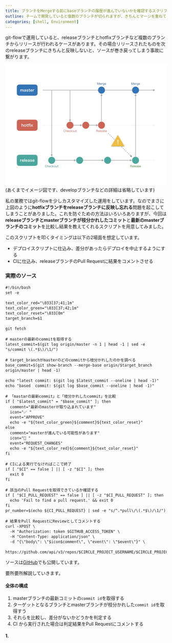 ```yaml
---
title: ブランチをMergeする前にbaseブランチの履歴が進んでいないかを確認するスクリプトを書いた
outline: チームで開発していると復数のブランチが切られますが、きちんとマージを重ねていかないとリリース事故などのトラブルに繋がり兼ねません。それを少しでも防ぐためのスクリプトを書いて運用している話を書きました。
categories: [shell, Environment]
---
```


git-flowで運用していると、releaseブランチとhotfixブランチなど複数のブランチからリリースが行われるケースがあります。その場合リリースされたものを次のreleaseブランチにきちんと反映しないと、ソースが巻き戻ってしまう事故に繋がります。

![flow図](/assets/2018-06-15-1-main.jpg)
(あくまでイメージ図です、developブランチなどの詳細は省略しています)

私の業務ではgit-flowを少しカスタマイズした運用をしています。なのでまさに上図のように**hotfixブランチをreleaseブランチに反映し忘れる**問題を起こしてしまうことがありました。これを防ぐための方法はいろいろありますが、今回は**releaseブランチとmasterブランチが枝分かれしたコミット**と**最新のmasterブランチのコミット**を比較し結果を教えてくれるスクリプトを用意してみました。

このスクリプトを叩くタイミングは以下の2場面を想定しています。

- デプロイスクリプトに仕込み、差分があったらデプロイを中止するようにする
- CIに仕込み、releaseブランチのPull Requestに結果をコメントさせる

### 実際のソース

```shell
#!/bin/bash
set -e

text_color_red="\033[37;41;1m"
text_color_green="\033[37;42;1m"
text_color_reset="\033[0m"
target_branch=$1

git fetch

# masterの最新のcommitを取得する
latest_commit=$(git log origin/master -n 1 | head -1 | sed -e "s/commit \(.*$\)/\1/")

# target_branchがmasterのどのcommitから枝分かれしたのかを調べる
base_commit=$(git show-branch --merge-base origin/$target_branch origin/master | head -1)

echo "latest commit: $(git log $latest_commit --oneline | head -1)"
echo "based  commit: $(git log $base_commit --oneline | head -1)"

# 「mastarの最新commit」と「枝分かれしたcommit」を比較
if [ "$latest_commit" = "$base_commit" ]; then
  comment="最新のmasterが取り込まれています"
  icon="✅ "
  event="APPROVE"
  echo -e "${text_color_green}${comment}${text_color_reset}"
else
  comment="masterが進んでいる可能性があります"
  icon="🚫 "
  event="REQUEST_CHANGES"
  echo -e "${text_color_red}${comment}${text_color_reset}"
fi

# CIによる実行でなければここで終了
if [ "$CI" == false ] || [ -z "$CI" ]; then
  exit 0
fi

# 該当のPull Requestを取得できているか確認する
if [ "$CI_PULL_REQUEST" == false ] || [ -z "$CI_PULL_REQUEST" ]; then
  echo 'Fail to find a pull request.' && exit 0
fi
pr_number=$(echo ${CI_PULL_REQUEST} | sed -e "s/^.*pull\/\(.*$\)/\1/")

# 結果をPull RequestにReviewとしてコメントする
curl -XPOST \
  -H "Authorization: token $GITHUB_ACCESS_TOKEN" \
  -H "Content-Type: application/json" \
  -d "{\"body\": \"$icon$comment\", \"event\": \"$event\"}" \
 https://github.com/api/v3/repos/$CIRCLE_PROJECT_USERNAME/$CIRCLE_PROJECT_REPONAME/pulls/$pr_number/reviews
```

ソースは[GitHub](https://github.com/aloerina01/check-master-history)でも公開しています。

要所要所解説していきます。

#### 全体の構成

1.  masterブランチの最新コミットの`commit id`を取得する
2.  ターゲットとなるブランチとmasterブランチが枝分かれした`commit id`を取得すう
3.  それらを比較し、差分がないかどうかを判定する
4.  CI から実行された場合は判定結果をPull Requestにコメントする

#### 1.
